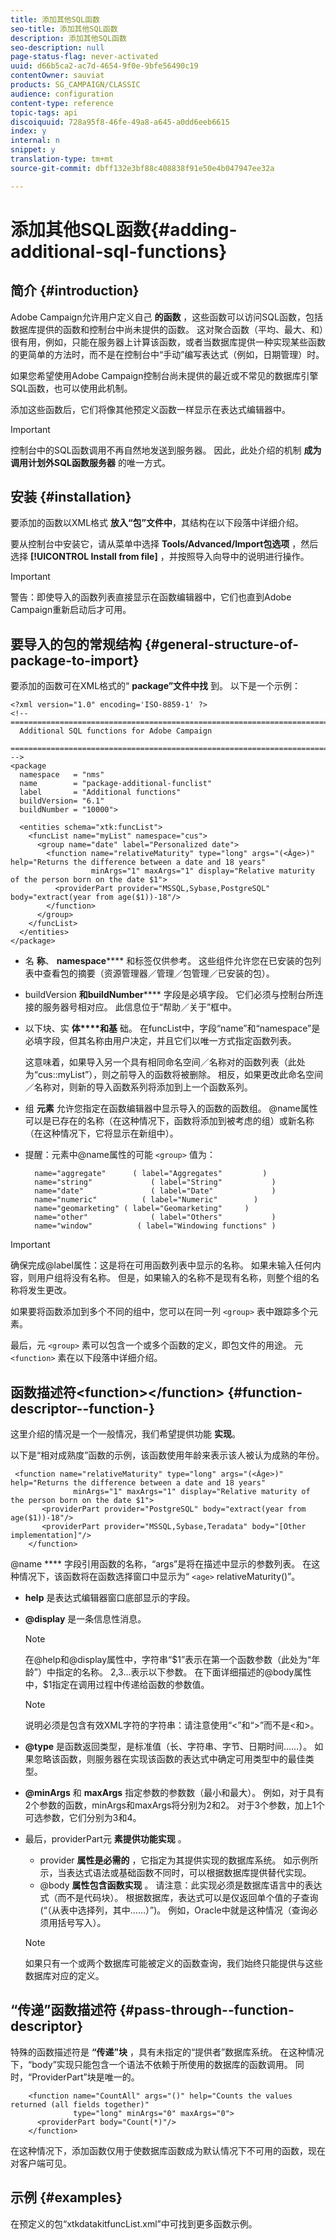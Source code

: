 ```yaml
---
title: 添加其他SQL函数
seo-title: 添加其他SQL函数
description: 添加其他SQL函数
seo-description: null
page-status-flag: never-activated
uuid: d66b5ca2-ac7d-4654-9f0e-9bfe56490c19
contentOwner: sauviat
products: SG_CAMPAIGN/CLASSIC
audience: configuration
content-type: reference
topic-tags: api
discoiquuid: 728a95f8-46fe-49a8-a645-a0dd6eeb6615
index: y
internal: n
snippet: y
translation-type: tm+mt
source-git-commit: dbff132e3bf88c408838f91e50e4b047947ee32a

---
```



# 添加其他SQL函数{#adding-additional-sql-functions}

## 简介 {#introduction}

Adobe Campaign允许用户定义自己 **的函数** ，这些函数可以访问SQL函数，包括数据库提供的函数和控制台中尚未提供的函数。 这对聚合函数（平均、最大、和）很有用，例如，只能在服务器上计算该函数，或者当数据库提供一种实现某些函数的更简单的方法时，而不是在控制台中“手动”编写表达式（例如，日期管理）时。

如果您希望使用Adobe Campaign控制台尚未提供的最近或不常见的数据库引擎SQL函数，也可以使用此机制。

添加这些函数后，它们将像其他预定义函数一样显示在表达式编辑器中。

>[!IMPORTANT]
>
>控制台中的SQL函数调用不再自然地发送到服务器。 因此，此处介绍的机制 **成为调用计划外SQL函数服务器** 的唯一方式。

## 安装 {#installation}

要添加的函数以XML格式 **放入“包”文件中**，其结构在以下段落中详细介绍。

要从控制台中安装它，请从菜单中选择 **Tools/Advanced/Import包选项** ，然后选择 **[!UICONTROL Install from file]** ，并按照导入向导中的说明进行操作。

>[!IMPORTANT]
>
>警告：即使导入的函数列表直接显示在函数编辑器中，它们也直到Adobe Campaign重新启动后才可用。

## 要导入的包的常规结构 {#general-structure-of-package-to-import}

要添加的函数可在XML格式的“ **package”文件中找** 到。 以下是一个示例：

```
<?xml version="1.0" encoding='ISO-8859-1' ?>
<!-- ===========================================================================
  Additional SQL functions for Adobe Campaign
  ========================================================================== -->
<package
  namespace   = "nms"
  name        = "package-additional-funclist"
  label       = "Additional functions"
  buildVersion= "6.1"
  buildNumber = "10000">

  <entities schema="xtk:funcList">
    <funcList name="myList" namespace="cus">
      <group name="date" label="Personalized date">
        <function name="relativeMaturity" type="long" args="(<Âge>)" help="Returns the difference between a date and 18 years"
                  minArgs="1" maxArgs="1" display="Relative maturity of the person born on the date $1">
          <providerPart provider="MSSQL,Sybase,PostgreSQL" body="extract(year from age($1))-18"/>
        </function>
      </group>
    </funcList>
  </entities>
</package>
```

* 名 **称**、 **namespace****** 和标签仅供参考。 这些组件允许您在已安装的包列表中查看包的摘要（资源管理器／管理／包管理／已安装的包）。
* buildVersion **和buildNumber****** 字段是必填字段。 它们必须与控制台所连接的服务器号相对应。 此信息位于“帮助／关于”框中。
* 以下块、实 **体****和基** 础。 在funcList中，字段“name”和“namespace”是必填字段，但其名称由用户决定，并且它们以唯一方式指定函数列表。

   这意味着，如果导入另一个具有相同命名空间／名称对的函数列表（此处为“cus::myList”），则之前导入的函数将被删除。 相反，如果更改此命名空间／名称对，则新的导入函数系列将添加到上一个函数系列。

* 组 **元素** 允许您指定在函数编辑器中显示导入的函数的函数组。 @name属性可以是已存在的名称（在这种情况下，函数将添加到被考虑的组）或新名称（在这种情况下，它将显示在新组中）。
* 提醒：元素中@name属性的可能 `<group>` 值为：

   ```
     name="aggregate"      ( label="Aggregates"         )
     name="string"             ( label="String"           )
     name="date"               ( label="Date"             )
     name="numeric"          ( label="Numeric"        )
     name="geomarketing" ( label="Geomarketing"     )
     name="other"              ( label="Others"           )
     name="window"          ( label="Windowing functions" )
   ```

>[!IMPORTANT]
>
>确保完成@label属性：这是将在可用函数列表中显示的名称。 如果未输入任何内容，则用户组将没有名称。 但是，如果输入的名称不是现有名称，则整个组的名称将发生更改。

如果要将函数添加到多个不同的组中，您可以在同一列 `<group>` 表中跟踪多个元素。

最后，元 `<group>` 素可以包含一个或多个函数的定义，即包文件的用途。 元 `<function>` 素在以下段落中详细介绍。

## 函数描述符&lt;function>&lt;/function> {#function-descriptor--function-}

这里介绍的情况是一个一般情况，我们希望提供功能 **实现**。

以下是“相对成熟度”函数的示例，该函数使用年龄来表示该人被认为成熟的年份。

```
 <function name="relativeMaturity" type="long" args="(<Âge>)" help="Returns the difference between a date and 18 years"
              minArgs="1" maxArgs="1" display="Relative maturity of the person born on the date $1">
       <providerPart provider="PostgreSQL" body="extract(year from age($1))-18"/>
       <providerPart provider="MSSQL,Sybase,Teradata" body="[Other implementation]"/>
    </function>
```

@name **** 字段引用函数的名称，“args”是将在描述中显示的参数列表。 在这种情况下，该函数将在函数选择窗口中显示为“ `<age>` relativeMaturity()”。

* **help** 是表达式编辑器窗口底部显示的字段。
* **@display** 是一条信息性消息。

   >[!NOTE]
   >
   >在@help和@display属性中，字符串“$1”表示在第一个函数参数（此处为“年龄”）中指定的名称。 $2,$3...表示以下参数。 在下面详细描述的@body属性中，$1指定在调用过程中传递给函数的参数值。

   >[!NOTE]
   >
   >说明必须是包含有效XML字符的字符串：请注意使用“&lt;”和“>”而不是&lt;和>。

* **@type** 是函数返回类型，是标准值（长、字符串、字节、日期时间……）。 如果忽略该函数，则服务器在实现该函数的表达式中确定可用类型中的最佳类型。
* **@minArgs** 和 **maxArgs** 指定参数的参数数（最小和最大）。 例如，对于具有2个参数的函数，minArgs和maxArgs将分别为2和2。 对于3个参数，加上1个可选参数，它们分别为3和4。
* 最后，providerPart元 **素提供功能实现** 。

   * provider **属性是必需的** ，它指定为其提供实现的数据库系统。 如示例所示，当表达式语法或基础函数不同时，可以根据数据库提供替代实现。
   * @body **属性包含函数实现** 。 请注意：此实现必须是数据库语言中的表达式（而不是代码块）。 根据数据库，表达式可以是仅返回单个值的子查询(“（从表中选择列，其中……）”)。 例如，Oracle中就是这种情况（查询必须用括号写入）。
   >[!NOTE]
   >
   >如果只有一个或两个数据库可能被定义的函数查询，我们始终只能提供与这些数据库对应的定义。

## “传递”函数描述符 {#pass-through--function-descriptor}

特殊的函数描述符是 **“传递”块** ，具有未指定的“提供者”数据库系统。 在这种情况下，“body”实现只能包含一个语法不依赖于所使用的数据库的函数调用。 同时，“ProviderPart”块是唯一的。

```
    <function name="CountAll" args="()" help="Counts the values returned (all fields together)"
              type="long" minArgs="0" maxArgs="0">
      <providerPart body="Count(*)"/>
    </function>
```

在这种情况下，添加函数仅用于使数据库函数成为默认情况下不可用的函数，现在对客户端可见。

## 示例 {#examples}

在预定义的包“xtkdatakitfuncList.xml”中可找到更多函数示例。
